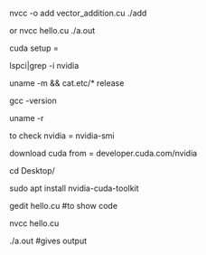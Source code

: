 nvcc -o add vector_addition.cu
./add

or 
nvcc hello.cu
./a.out

cuda setup =

lspci|grep -i nvidia

uname -m && cat.etc/* release

gcc -version

uname -r

to check nvidia = nvidia-smi

download cuda from = developer.cuda.com/nvidia

cd Desktop/

sudo apt install nvidia-cuda-toolkit

gedit hello.cu #to show code

nvcc hello.cu

./a.out #gives output
